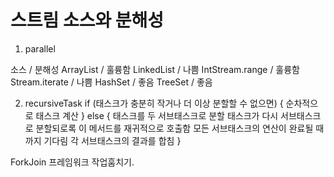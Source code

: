 # 스트림 소스와 분해성

1. parallel

소스 / 분해성
ArrayList / 훌륭함
LinkedList / 나쁨
IntStream.range / 훌륭함
Stream.iterate / 나쁨
HashSet / 좋음
TreeSet / 좋음

2. recursiveTask 
if (태스크가 충분히 작거나 더 이상 분할할 수 없으면) {
    순차적으로 태스크 계산
} else {
    태스크를 두 서브태스크로 분할
    태스크가 다시 서브태스크로 분할되로록 이 메서드를 재귀적으로 호출함
    모든 서브태스크의 연산이 완료될 때까지 기다림
    각 서브태스크의 결과를 합침
}

ForkJoin 프레임워크 작업훔치기.


